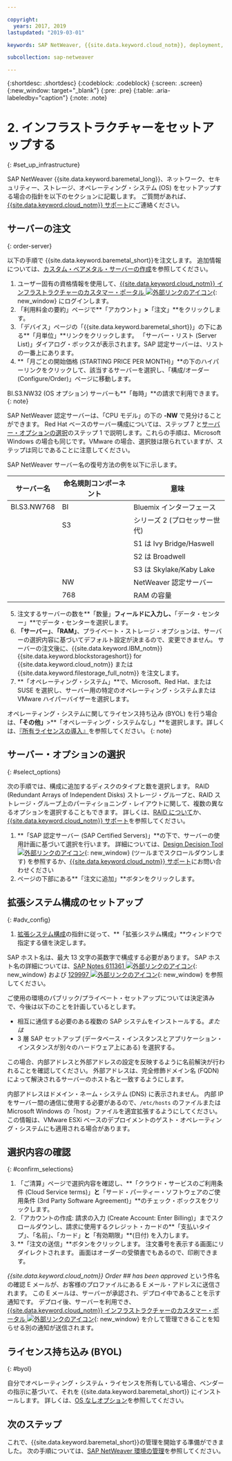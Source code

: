 ```yaml
---

copyright:
  years: 2017, 2019
lastupdated: "2019-03-01"

keywords: SAP NetWeaver, {{site.data.keyword.cloud_notm}}, deployment, BYOL, database

subcollection: sap-netweaver

---
```


{:shortdesc: .shortdesc}
{:codeblock: .codeblock}
{:screen: .screen}
{:new_window: target="_blank"}
{:pre: .pre}
{:table: .aria-labeledby="caption"}
{:note: .note}

# 2. インフラストラクチャーをセットアップする
{: #set_up_infrastructure}

SAP NetWeaver {{site.data.keyword.baremetal_long}}、ネットワーク、セキュリティー、ストレージ、オペレーティング・システム (OS) をセットアップする場合の指針を以下のセクションに記載します。 ご質問があれば、[{{site.data.keyword.cloud_notm}} サポート](/docs/get-support?topic=get-support-getting-customer-support#getting-customer-support)にご連絡ください。

## サーバーの注文
{: order-server}

以下の手順で {{site.data.keyword.baremetal_short}}を注文します。 追加情報については、[カスタム・ベアメタル・サーバーの作成](/docs/bare-metal?topic=bare-metal-ordering-baremetal-server#ordering-baremetal-server)を参照してください。

1. ユーザー固有の資格情報を使用して、[{{site.data.keyword.cloud_notm}} インフラストラクチャーのカスタマー・ポータル ![外部リンクのアイコン](../../icons/launch-glyph.svg "外部リンクのアイコン")](https://control.softlayer.com){: new_window} にログインします。
2. 「利用料金の要約」ページで**「アカウント」**>**「注文」**をクリックします。
3. 「デバイス」ページの「{{site.data.keyword.baremetal_short}}」の下にある**「月単位」**リンクをクリックします。 「サーバー・リスト (Server List)」ダイアログ・ボックスが表示されます。SAP 認定サーバーは、リストの一番上にあります。
4. **「月ごとの開始価格 (STARTING PRICE PER MONTH)」**の下のハイパーリンクをクリックして、該当するサーバーを選択し、「構成/オーダー (Configure/Order)」ページに移動します。

BI.S3.NW32 (OS オプション) サーバーも**「毎時」**の請求で利用できます。
{: note}

   SAP NetWeaver 認定サーバーは、「CPU モデル」の下の **-NW** で見分けることができます。 Red Hat ベースのサーバー構成については、ステップ 7 と[サーバー・オプションの選択](#select_options)のステップ 1 で説明します。これらの手順は、Microsoft Windows の場合も同じです。VMware の場合、選択肢は限られていますが、ステップは同じであることに注意してください。

   SAP NetWeaver サーバー名の復号方法の例を以下に示します。

| サーバー名 | 命名規則コンポーネント| 意味 |
| --- | --- | --- |
| BI.S3.NW768 | BI | Bluemix インターフェース |
| | S3 | シリーズ 2 (プロセッサー世代) |
| | | S1 は Ivy Bridge/Haswell |
| | | S2 は Broadwell |
| | | S3 は Skylake/Kaby Lake |
| | NW | NetWeaver 認定サーバー |
| | 768 | RAM の容量 |

5. 注文するサーバーの数を**「数量」**フィールドに入力し、**「データ・センター」**でデータ・センターを選択します。
6. **「サーバー」**、**「RAM」**、プライベート・ストレージ・オプションは、サーバーの選択内容に基づいてデフォルト設定が決まるので、変更できません。 サーバーの注文後に、{{site.data.keyword.IBM_notm}} {{site.data.keyword.blockstorageshort}} for {{site.data.keyword.cloud_notm}} または {{site.data.keyword.filestorage_full_notm}} を注文します。
7. **「オペレーティング・システム」**で、Microsoft、Red Hat、または SUSE を選択し、サーバー用の特定のオペレーティング・システムまたは VMware ハイパーバイザーを選択します。

オペレーティング・システムに関してライセンス持ち込み (BYOL) を行う場合は、**「その他」**>**「オペレーティング・システムなし」**を選択します。詳しくは、[『所有ライセンスの導入』](#byol)を参照してください。
{: note}

## サーバー・オプションの選択
{: #select_options}

次の手順では、構成に追加するディスクのタイプと数を選択します。 RAID (Redundant Arrays of Independent Disks) ストレージ・グループと、RAID ストレージ・グループ上のパーティショニング・レイアウトに関して、複数の異なるオプションを選択することもできます。 詳しくは、[RAID について](/docs/bare-metal?topic=bare-metal-about-raid#about-raid)か、[{{site.data.keyword.cloud_notm}} サポート](/docs/get-support?topic=get-support-getting-customer-support#getting-customer-support)を参照してください。

1. **「SAP 認定サーバー (SAP Certified Servers)」**の下で、サーバーの使用計画に基づいて選択を行います。 詳細については、[Design Decision Tool ![外部リンクのアイコン](../../icons/launch-glyph.svg "外部リンクのアイコン")](https://github.com/ibm-cloud-architecture/infrastructure-design-decision-tool){: new_window} (ツールまでスクロールダウンします) を参照するか、[{{site.data.keyword.cloud_notm}} サポート](/docs/get-support?topic=get-support-getting-customer-support#getting-customer-support)にお問い合わせください
2. ページの下部にある**「注文に追加」**ボタンをクリックします。

## 拡張システム構成のセットアップ
{: #adv_config}

1. [拡張システム構成](/docs/bare-metal?topic=bare-metal-ordering-baremetal-server#ordering-baremetal-server)の指針に従って、**「拡張システム構成」**ウィンドウで指定する値を決定します。

SAP ホスト名は、最大 13 文字の英数字で構成する必要があります。 SAP ホスト名の詳細については、[SAP Notes 611361 ![外部リンクのアイコン](../../icons/launch-glyph.svg "外部リンクのアイコン")](https://launchpad.support.sap.com/#/611361){: new_window} および [129997 ![外部リンクのアイコン](../../icons/launch-glyph.svg "外部リンクのアイコン")](https://launchpad.support.sap.com/#/129997){: new_window} を参照してください。

ご使用の環境のパブリック/プライベート・セットアップについては決定済みで、今後は以下のことを計画しているとします。
  * 相互に通信する必要のある複数の SAP システムをインストールする。*または*
  * 3 層 SAP セットアップ (データベース・インスタンスとアプリケーション・インスタンスが別々のハードウェア上にある) を選択する。

この場合、内部アドレスと外部アドレスの設定を反映するように名前解決が行われることを確認してください。 外部アドレスは、完全修飾ドメイン名 (FQDN) によって解決されるサーバーのホスト名と一致するようにします。

内部アドレスはドメイン・ネーム・システム (DNS) に表示されません。 内部 IP をサーバー間の通信に使用する必要があるので、`/etc/hosts` のファイルまたは Microsoft Windows の「host」ファイルを適宜拡張するようにしてください。 この情報は、VMware ESXi ベースのデプロイメントのゲスト・オペレーティング・システムにも適用される場合があります。

## 選択内容の確認
{: #confirm_selections}

1. 「ご清算」ページで選択内容を確認し、**「クラウド・サービスのご利用条件 (Cloud Service terms)」**と**「サード・パーティー・ソフトウェアのご使用条件 (3rd Party Software Agreement)」**のチェック・ボックスをクリックします。
2. 「アカウントの作成: 請求の入力 (Create Account: Enter Billing)」までスクロールダウンし、請求に使用するクレジット・カードの**「支払いタイプ」、「名前」、「カード」**と**「有効期限」**(日付) を入力します。
3. **「注文の送信」**ボタンをクリックします。 注文番号を表示する画面にリダイレクトされます。 画面はオーダーの受領書でもあるので、印刷できます。

_{{site.data.keyword.cloud_notm}} Order ## has been approved_ という件名の確認 E メールが、お客様のプロファイルにある E メール・アドレスに送信されます。 この E メールは、サーバーが承認され、デプロイ中であることを示す通知です。 デプロイ後、サーバーを利用でき、[{{site.data.keyword.cloud_notm}} インフラストラクチャーのカスタマー・ポータル ![外部リンクのアイコン](../../icons/launch-glyph.svg "外部リンクのアイコン")](https://control.softlayer.com){: new_window} を介して管理できることを知らせる別の通知が送信されます。

## ライセンス持ち込み (BYOL)
{: #byol}

自分でオペレーティング・システム・ライセンスを所有している場合、ベンダーの指示に基づいて、それを {{site.data.keyword.baremetal_short}} にインストールします。 詳しくは、[OS なしオプション](/docs/bare-metal?topic=bare-metal-bm-no-os#bm-no-os)を参照してください。

## 次のステップ

これで、{{site.data.keyword.baremetal_short}}の管理を開始する準備ができました。 次の手順については、[SAP NetWeaver 環境の管理](/docs/infrastructure/sap-netweaver?topic=sap-netweaver-manage_environment#manage_environment)を参照してください。
